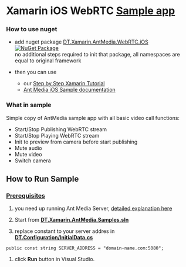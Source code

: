 # Xamarin iOS WebRTC [Sample app](https://github.com/DreamTeamMobile/Xamarin.AntMedia.Samples)

### How to use nuget

* add nuget package [DT.Xamarin.AntMedia.WebRTC.iOS](https://www.nuget.org/packages/DT.Xamarin.AntMedia.WebRTC.iOS/) [![NuGet Package](https://buildstats.info/nuget/DT.Xamarin.AntMedia.WebRTC.iOS/)](https://www.nuget.org/packages/DT.Xamarin.AntMedia.WebRTC.iOS/)
<br>no additional steps required to init that package, all namespaces are equal to original framework

* then you can use 
  * our [Step by Step Xamarin Tutorial](https://github.com/DreamTeamMobile/Xamarin.AntMedia.Samples/wiki/Xamarin-iOS-WebRTC-Tutorial)
  * [Ant Media iOS Sample documentation](https://github.com/ant-media/Ant-Media-Server/wiki/WebRTC-iOS-SDK-Guide)

### What in sample

Simple copy of AntMedia sample app with all basic video call functions:

* Start/Stop Publishing WebRTC stream
* Start/Stop Playing WebRTC stream
* Init to preview from camera before start publishing
* Mute audio
* Mute video
* Switch camera

## How to Run Sample

### [Prerequisites](https://github.com/DreamTeamMobile/Xamarin.AntMedia.Samples/wiki/Prerequisites)
1. you need up running Ant Media Server, [detailed explanation here](https://github.com/DreamTeamMobile/Xamarin.AntMedia.Samples/wiki/Prerequisites)

1. Start from **[DT.Xamarin.AntMedia.Samples.sln](https://github.com/DreamTeamMobile/Xamarin.AntMedia.Samples/blob/main/DT.Xamarin.AntMedia.Samples.sln)**

1. replace constant to your server addres in **[DT.Configuration/InitialData.cs](https://github.com/DreamTeamMobile/Xamarin.AntMedia.Samples/blob/main/DT.Configuration/InitialData.cs)**

```
public const string SERVER_ADDRESS = "domain-name.com:5080";
```

1. click **Run** button in Visual Studio.
